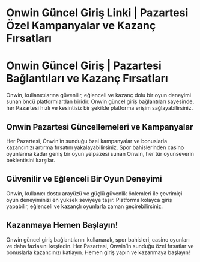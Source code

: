 # Onwin Güncel Giriş Linki | Pazartesi Özel Kampanyalar ve Kazanç Fırsatları

# Onwin Güncel Giriş | Pazartesi Bağlantıları ve Kazanç Fırsatları

<p>Onwin, kullanıcılarına güvenilir, eğlenceli ve kazanç dolu bir oyun deneyimi sunan öncü platformlardan biridir. Onwin güncel giriş bağlantıları sayesinde, her Pazartesi hızlı ve kesintisiz bir şekilde platforma erişim sağlayabilirsiniz.</p>

## Onwin Pazartesi Güncellemeleri ve Kampanyalar

<p>Her Pazartesi, Onwin’in sunduğu özel kampanyalar ve bonuslarla kazancınızı artırma fırsatını yakalayabilirsiniz. Spor bahislerinden casino oyunlarına kadar geniş bir oyun yelpazesi sunan Onwin, her tür oyunseverin beklentisini karşılar.</p>

## Güvenilir ve Eğlenceli Bir Oyun Deneyimi

<p>Onwin, kullanıcı dostu arayüzü ve güçlü güvenlik önlemleri ile çevrimiçi oyun deneyiminizi en yüksek seviyeye taşır. Platforma kolayca giriş yapabilir, eğlenceli ve kazançlı oyunlarla zaman geçirebilirsiniz.</p>

## Kazanmaya Hemen Başlayın!

<p>Onwin güncel giriş bağlantılarını kullanarak, spor bahisleri, casino oyunları ve daha fazlasını keşfedin. Her Pazartesi, Onwin’in sunduğu özel fırsatlar ve bonuslarla kazancınızı katlayın. Hemen giriş yapın ve kazanmaya başlayın!</p>

